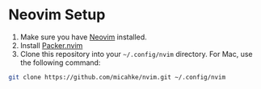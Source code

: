 # Neovim Setup

1) Make sure you have [Neovim](https://github.com/neovim/neovim/wiki/Installing-Neovim) installed. 
2) Install [Packer.nvim](https://github.com/wbthomason/packer.nvim)
3) Clone this repository into your `~/.config/nvim` directory. For Mac, use the following command:

```zsh
git clone https://github.com/micahke/nvim.git ~/.config/nvim
```
